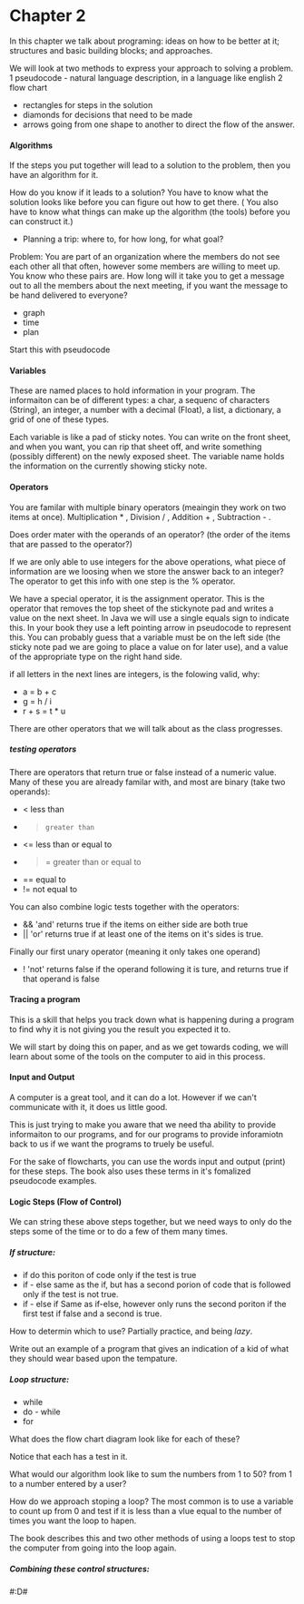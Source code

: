 # Chapter 2

In this chapter we talk about programing: ideas on how to be better at it; structures and basic building blocks; and approaches.

We will look at two methods to express your approach to solving a problem.
1 pseudocode - natural language description, in a language like english
2 flow chart
  * rectangles for steps in the solution
  * diamonds for decisions that need to be made
  * arrows going from one shape to another to direct the flow of the answer.


#### Algorithms 
If the steps you put together will lead to a solution to the problem, then you have an algorithm for it.

How do you know if it leads to a solution?  You have to know what the solution looks like before you can figure out how to get there.  ( You also have to know what things can make up the algorithm (the tools) before you can construct it.)
  * Planning a trip: where to, for how long, for what goal?
  
Problem:
  You are part of an organization where the members do not see each other all that often, however some members are willing to meet up.  You know who these pairs are.  How long will it take you to get a message out to all the members about the next meeting, if you want the message to be hand delivered to everyone?
  * graph
  * time
  * plan
  
  Start this with pseudocode
  
#### Variables
These are named places to hold information in your program.  The informaiton can be of different types: a char, a sequenc of characters (String), an integer, a number with a decimal (Float), a list, a dictionary, a grid of one of these types.

Each variable is like a pad of sticky notes.  You can write on the front sheet, and when you want, you can rip that sheet off, and write something (possibly different) on the newly exposed sheet.  The variable name holds the information on the currently showing sticky note.

#### Operators
You are familar with multiple binary operators (meaingin they work on two items at once).  Multiplication * , Division / , Addition + , Subtraction - .

Does order mater with the operands of an operator?  (the order of the items that are passed to the operator?)

If we are only able to use integers for the above operations, what piece of information are we loosing when we store the answer back to an integer?  The operator to get this info with one step is the % operator.

We have a special operator, it is the assignment operator.  This is the operator that removes the top sheet of the stickynote pad and writes a value on the next sheet.  In Java we will use a single equals sign to indicate this.  In your book they use a left pointing arrow in pseudocode to represent this.  You can probably guess that a variable must be on the left side (the sticky note pad we are going to place a value on for later use), and a value of the appropriate type on the right hand side.

if all letters in the next lines are integers, is the folowing valid, why:
  * a = b + c
  * g = h / i
  * r + s = t * u

There are other operators that we will talk about as the class progresses.

##### testing operators
There are operators that return true or false instead of a numeric value.  Many of these you are already familar with, and most are binary (take two operands):
  * <     less than
  * >     greater than
  * <=    less than or equal to
  * >=    greater than  or equal to
  * ==    equal to
  * !=    not equal to
  
You can also combine logic tests together with the operators:
  * &&    'and' returns true if the items on either side are both true
  * ||    'or'  returns true if at least one of the items on it's sides is true.
  
Finally our first unary operator (meaning it only takes one operand)
  * !     'not' returns false if the operand following it is ture, and returns true if that operand is false
  
#### Tracing a program
This is a skill that helps you track down what is happening during a program to find why it is not giving you the result you expected it to.

We will start by doing this on paper, and as we get towards coding, we will learn about some of the tools on the computer to aid in this process.
  


#### Input and Output
A computer is a great tool, and it can do a lot.  However if we can't communicate with it, it does us little good.

This is just trying to make you aware that we need tha ability to provide informaiton to our programs, and for our programs to provide inforamiotn back to us if we want the programs to truely be useful.

For the sake of flowcharts, you can use the words input and output (print) for these steps.  The book also uses these terms in it's fomalized pseudocode examples.

#### Logic Steps  (Flow of Control)
We can string these above steps together, but we need ways to only do the steps some of the time or to do a few of them many times.

##### If structure:
  * if                 do this poriton of code only if the test is true
  * if - else          same as the if, but has a second porion of code that is followed only if the test is not true.
  * if - else if       Same as if-else, however only runs the second poriton if the first test if false and a second is true.
  
How to determin which to use?  Partially practice, and being *lazy*.

Write out an example of a program that gives an indication of a kid of what they should wear based upon the tempature.

##### Loop structure:
  * while
  * do - while
  * for

What does the flow chart diagram look like for each of these?

Notice that each has a test in it.

What would our algorithm look like to sum the numbers from 1 to 50?  from 1 to a number entered by a user?

How do we approach stoping a loop?  The most common is to use a variable to count up from 0 and test if it is less than a vlue equal to the number of times you want the loop to hapen.

The book describes this and two other methods of using a loops test to stop the computer from going into the loop again.

##### Combining these control structures:

#:D#
